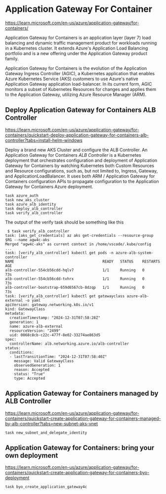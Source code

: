 # Application Gateway For Container

https://learn.microsoft.com/en-us/azure/application-gateway/for-containers/

Application Gateway for Containers is an application layer (layer 7) load balancing and dynamic traffic management product for workloads running in a Kubernetes cluster. It extends Azure's Application Load Balancing portfolio and is a new offering under the Application Gateway product family.

Application Gateway for Containers is the evolution of the Application Gateway Ingress Controller (AGIC), a Kubernetes application that enables Azure Kubernetes Service (AKS) customers to use Azure's native Application Gateway application load-balancer. In its current form, AGIC monitors a subset of Kubernetes Resources for changes and applies them to the Application Gateway, utilizing Azure Resource Manager (ARM).


## Deploy Application Gateway for Containers ALB Controller

https://learn.microsoft.com/en-us/azure/application-gateway/for-containers/quickstart-deploy-application-gateway-for-containers-alb-controller?tabs=install-helm-windows

Deploy a brand new AKS Cluster and configure the ALB Controller. An Application Gateway for Containers *ALB Controller* is a Kubernetes deployment that orchestrates configuration and deployment of Application Gateway for Containers by watching Kubernetes both Custom Resources and Resource configurations, such as, but not limited to, Ingress, Gateway, and ApplicationLoadBalancer. It uses both ARM / Application Gateway for Containers configuration APIs to propagate configuration to the Application Gateway for Containers Azure deployment. 

```
task azure_auth
task new_aks_cluster
task azure_alb_identity
task deploy_alb_controller
task verify_alb_controller
``` 

The output of the verify task should be something like this

```
 $ task verify_alb_controller
task: [aks_get_credentials] az aks get-credentials --resource-group $RG --name agw4c-aks
Merged "agw4c-aks" as current context in /home/vscode/.kube/config
...
task: [verify_alb_controller] kubectl get pods -n azure-alb-system-controller
NAME                                        READY   STATUS    RESTARTS   AGE
alb-controller-554cb56cdd-hqlv7             1/1     Running   0          73s
alb-controller-554cb56cdd-tvhrx             1/1     Running   0          73s
alb-controller-bootstrap-659d6567cb-8dzqp   1/1     Running   0          73s
task: [verify_alb_controller] kubectl get gatewayclass azure-alb-external -o yaml
apiVersion: gateway.networking.k8s.io/v1
kind: GatewayClass
metadata:
  creationTimestamp: "2024-12-31T07:58:28Z"
  generation: 1
  name: azure-alb-external
  resourceVersion: "2499"
  uid: 0068c8cb-c22c-477f-8e02-33274ae863d5
spec:
  controllerName: alb.networking.azure.io/alb-controller
status:
  conditions:
  - lastTransitionTime: "2024-12-31T07:58:40Z"
    message: Valid GatewayClass
    observedGeneration: 1
    reason: Accepted
    status: "True"
    type: Accepted
```

## Application Gateway for Containers managed by ALB Controller

https://learn.microsoft.com/en-us/azure/application-gateway/for-containers/quickstart-create-application-gateway-for-containers-managed-by-alb-controller?tabs=new-subnet-aks-vnet


```
task new_subnet_and_delegate_identity
```


## Application Gateway for Containers: bring your own deployment

https://learn.microsoft.com/en-us/azure/application-gateway/for-containers/quickstart-create-application-gateway-for-containers-byo-deployment

```
task byo_create_application_gateway4c
``` 
